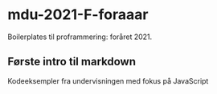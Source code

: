 # mdu-2021-F-foraaar

Boilerplates til proframmering: foråret 2021.

## Første intro til markdown

Kodeeksempler fra undervisningen med fokus på JavaScript
